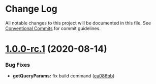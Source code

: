 # Change Log

All notable changes to this project will be documented in this file.
See [Conventional Commits](https://conventionalcommits.org) for commit guidelines.

# [1.0.0-rc.1](https://github.com/adam-sokolowski/frontend-utils/compare/@adso-ts/get-query-params@1.1.0...@adso-ts/get-query-params@1.0.0-rc.1) (2020-08-14)


### Bug Fixes

* **getQueryParams:** fix build command ([ea086bb](https://github.com/adam-sokolowski/frontend-utils/commit/ea086bb38ee0736b3f83e757cb6b61628b14281c))
